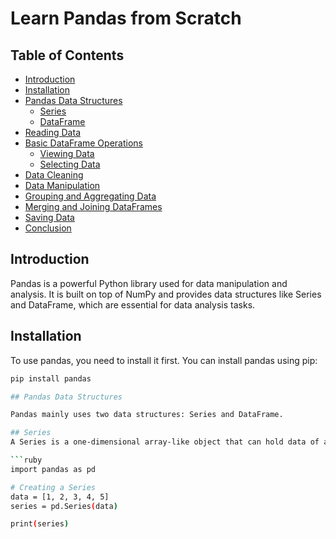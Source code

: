 # Learn Pandas from Scratch

## Table of Contents
- [Introduction](#introduction)
- [Installation](#installation)
- [Pandas Data Structures](#pandas-data-structures)
  - [Series](#series)
  - [DataFrame](#dataframe)
- [Reading Data](#reading-data)
- [Basic DataFrame Operations](#basic-dataframe-operations)
  - [Viewing Data](#viewing-data)
  - [Selecting Data](#selecting-data)
- [Data Cleaning](#data-cleaning)
- [Data Manipulation](#data-manipulation)
- [Grouping and Aggregating Data](#grouping-and-aggregating-data)
- [Merging and Joining DataFrames](#merging-and-joining-dataframes)
- [Saving Data](#saving-data)
- [Conclusion](#conclusion)

## Introduction
Pandas is a powerful Python library used for data manipulation and analysis. 
It is built on top of NumPy and provides data structures like Series and DataFrame, 
which are essential for data analysis tasks.

## Installation
To use pandas, you need to install it first. You can install pandas using pip:
```bash
pip install pandas

## Pandas Data Structures

Pandas mainly uses two data structures: Series and DataFrame.

## Series
A Series is a one-dimensional array-like object that can hold data of any type.

```ruby
import pandas as pd

# Creating a Series
data = [1, 2, 3, 4, 5]
series = pd.Series(data)

print(series)
```
